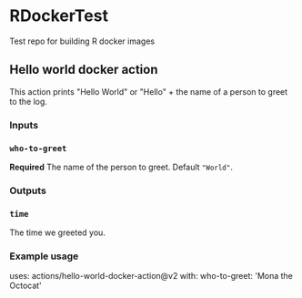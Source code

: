 # RDockerTest
Test repo for building R docker images


## Hello world docker action

This action prints "Hello World" or "Hello" + the name of a person to greet to the log.

### Inputs

### `who-to-greet`

**Required** The name of the person to greet. Default `"World"`.

### Outputs

### `time`

The time we greeted you.

### Example usage

uses: actions/hello-world-docker-action@v2
with:
  who-to-greet: 'Mona the Octocat'

